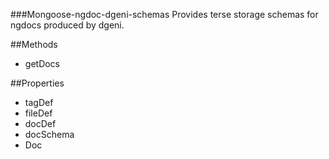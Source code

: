 ###Mongoose-ngdoc-dgeni-schemas
Provides terse storage schemas for ngdocs produced by dgeni.

##Methods
- getDocs

##Properties
- tagDef
- fileDef
- docDef
- docSchema
- Doc
